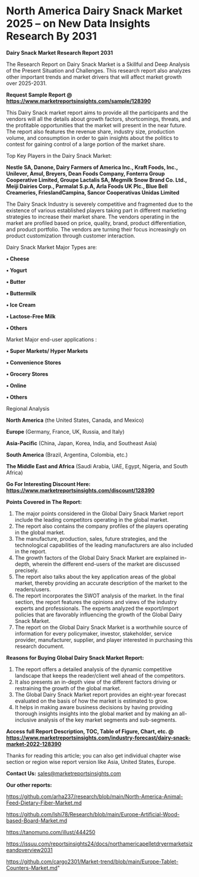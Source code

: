 # North America Dairy Snack Market 2025 – on New Data Insights Research By 2031

<strong>Dairy Snack Market Research Report 2031</strong>

The Research Report on Dairy Snack Market is a Skillful and Deep Analysis of the Present Situation and Challenges. This research report also analyzes other important trends and market drivers that will affect market growth over 2025-2031.

<strong>Request Sample Report @ <a href=https://www.marketreportsinsights.com/sample/128390>https://www.marketreportsinsights.com/sample/128390</a></strong>

This Dairy Snack market report aims to provide all the participants and the vendors will all the details about growth factors, shortcomings, threats, and the profitable opportunities that the market will present in the near future. The report also features the revenue share, industry size, production volume, and consumption in order to gain insights about the politics to contest for gaining control of a large portion of the market share.

Top Key Players in the Dairy Snack Market:

<strong>Nestle SA, Danone, Dairy Farmers of America Inc., Kraft Foods, Inc., Unilever, Amul, Breyers, Dean Foods Company, Fonterra Group Cooperative Limited, Groupe Lactalis SA, Megmilk Snow Brand Co. Ltd., Meiji Dairies Corp., Parmalat S.p.A, Arla Foods UK Plc., Blue Bell Creameries, FrieslandCampina, Sancor Cooperativas Unidas Limited</strong>

The Dairy Snack Industry is severely competitive and fragmented due to the existence of various established players taking part in different marketing strategies to increase their market share. The vendors operating in the market are profiled based on price, quality, brand, product differentiation, and product portfolio. The vendors are turning their focus increasingly on product customization through customer interaction.

Dairy Snack Market Major Types are:

<strong>• Cheese

• Yogurt

• Butter

• Buttermilk

• Ice Cream

• Lactose-Free Milk

• Others</strong>

Market Major end-user applications :

<strong>• Super Markets/ Hyper Markets

• Convenience Stores

• Grocery Stores

• Online

• Others</strong>

Regional Analysis

</u><strong><b>North America</b></strong> (the United States, Canada, and Mexico)

<strong><b>Europe </b></strong>(Germany, France, UK, Russia, and Italy)

<strong><b>Asia-Pacific</b></strong> (China, Japan, Korea, India, and Southeast Asia)

<strong><b>South America</b></strong> (Brazil, Argentina, Colombia, etc.)

<strong><b>The Middle East and Africa</b></strong> (Saudi Arabia, UAE, Egypt, Nigeria, and South Africa)

<strong>Go For Interesting Discount Here: <a href=https://www.marketreportsinsights.com/discount/128390>https://www.marketreportsinsights.com/discount/128390</a></strong>

<strong>Points Covered in The Report:</strong>
<ol>
  <li>The major points considered in the Global Dairy Snack Market report include the leading competitors operating in the global market.</li>
  <li>The report also contains the company profiles of the players operating in the global market.</li>
  <li>The manufacture, production, sales, future strategies, and the technological capabilities of the leading manufacturers are also included in the report.</li>
  <li>The growth factors of the Global Dairy Snack Market are explained in-depth, wherein the different end-users of the market are discussed precisely.</li>
  <li>The report also talks about the key application areas of the global market, thereby providing an accurate description of the market to the readers/users.</li>
  <li>The report incorporates the SWOT analysis of the market. In the final section, the report features the opinions and views of the industry experts and professionals. The experts analyzed the export/import policies that are favorably influencing the growth of the Global Dairy Snack Market.</li>
  <li>The report on the Global Dairy Snack Market is a worthwhile source of information for every policymaker, investor, stakeholder, service provider, manufacturer, supplier, and player interested in purchasing this research document.</li>
</ol>
<strong>Reasons for Buying Global Dairy Snack Market Report:</strong>

<ol>
  <li>The report offers a detailed analysis of the dynamic competitive landscape that keeps the reader/client well ahead of the competitors.</li>
  <li>It also presents an in-depth view of the different factors driving or restraining the growth of the global market.</li>
  <li>The Global Dairy Snack Market report provides an eight-year forecast evaluated on the basis of how the market is estimated to grow.</li>
  <li>It helps in making aware business decisions by having providing thorough insights insights into the global market and by making an all-inclusive analysis of the key market segments and sub-segments.</li>
</ol>
<strong>Access full Report Description, TOC, Table of Figure, Chart, etc. @ <a href=https://www.marketreportsinsights.com/industry-forecast/dairy-snack-market-2022-128390>https://www.marketreportsinsights.com/industry-forecast/dairy-snack-market-2022-128390</a></strong>


Thanks for reading this article; you can also get individual chapter wise section or region wise report version like Asia, United States, Europe.

<strong>Contact Us:</strong>
sales@marketreportsinsights.com

<strong>Our other reports:</strong>

<a href=https://github.com/arha237/research/blob/main/North-America-Animal-Feed-Dietary-Fiber-Market.md>https://github.com/arha237/research/blob/main/North-America-Animal-Feed-Dietary-Fiber-Market.md</a>

<a href=https://github.com/Ishi78/Research/blob/main/Europe-Artificial-Wood-based-Board-Market.md>https://github.com/Ishi78/Research/blob/main/Europe-Artificial-Wood-based-Board-Market.md</a>

<a href=https://tanomuno.com/illust/444250>https://tanomuno.com/illust/444250</a>

<a href=https://issuu.com/reportsinsights24/docs/northamericapelletdryermarketsizeandoverview2031>https://issuu.com/reportsinsights24/docs/northamericapelletdryermarketsizeandoverview2031</a>

<a href=https://github.com/cargo2301/Market-trend/blob/main/Europe-Tablet-Counters-Market.md>https://github.com/cargo2301/Market-trend/blob/main/Europe-Tablet-Counters-Market.md</a>"
